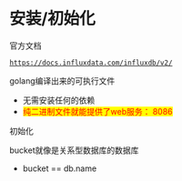# 安装/初始化

官方文档

[`https://docs.influxdata.com/influxdb/v2/`](https://docs.influxdata.com/influxdb/v2/)



golang编译出来的可执行文件

* 无需安装任何的依赖
* <mark style="color:red;">纯二进制文件就能提供了web服务： 8086</mark>



初始化

bucket就像是关系型数据库的数据库

* bucket == db.name


